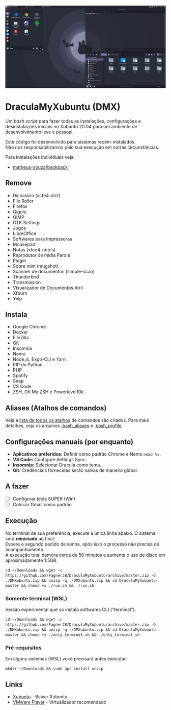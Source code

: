 ![Captura de Tela](files/screenshot.png)

# DraculaMyXubuntu (DMX)

Um *bash script* para fazer todas as instalações, configurações e desinstalações iniciais no Xubuntu 20.04 para um ambiente de desenvolvimento leve e pessoal.

Este código foi desenvolvido para sistemas recém-instalados.  
Não nos responsabilizamos pelo sua execução em outras circunstâncias.

Para instalações individuais veja:
* [matheus-souza/backpack](https://github.com/matheus-souza/backpack)

## Remove
* Dicionário (xcfe4-dict)
* File Roller
* Firefox
* Gigolo
* GIMP
* GTK Settings
* Jogos
* LibreOffice
* Softwares para Impressoras
* Mousepad
* Notas (xfce4-notes)
* Reprodutor de mídia Parole
* Pidgin
* Sobre mim (mugshot)
* Scanner de documentos (simple-scan)
* Thunderbird
* Transmission
* Visualizador de Documentos Atril
* Xfburn
* Yelp

## Instala
* Google Chrome
* Docker
* FileZilla
* Git
* Insomnia
* Nemo
* Node.js, Expo-CLI e Yarn
* PIP do Python
* PHP
* Spotify
* Snap
* VS Code
* ZSH, Oh My ZSH e Powerlevel10k

## Aliases (Atalhos de comandos)
Veja a [lista de todos os atalhos](/ALIASES.md) de comandos são criados. Para mais detalhes, veja os arquivos [.bash_aliases](/files/.bash_aliases) e .[bash_profile](/files/.bash_profile).

## Configurações manuais (por enquanto)
* **Aplicativos preferidos:** Definir como padrão Chrome e Nemo `nemo %s`.
* **VS Code:** Configure Settings Sync.
* **Insomnia:** Selecionar Dracula como tema.
* **Git:** Credênciais fornecidas serão salvas de maneira global.

## A fazer
* [ ] Configurar tecla SUPER (Win)
* [ ] Colocar Gmail como padrão

## Execução
No terminal de sua preferência, execute a única linha abaixo. O sistema será **reiniciado** ao final.  
Espere o segundo pedido de senha, após isso o processo não precisa de acompanhamento.  
A execução total demora cerca de 50 minutos e aumenta o uso de disco em aproximadamente 1.5GB.
```
cd ~/Downloads && wget -c https://github.com/FagnerJB/DraculaMyXubuntu/archive/master.zip -O ./DMXubuntu.zip && unzip -q ./DMXubuntu.zip && cd DraculaMyXubuntu-master && chmod +x ./run.sh && ./run.sh
```

### Somente terminal (WSL)
Versão experimental que só instala softwares CLI ("terminal").

```
cd ~/Downloads && wget -c https://github.com/FagnerJB/DraculaMyXubuntu/archive/master.zip -O ./DMXubuntu.zip && unzip -q ./DMXubuntu.zip && cd DraculaMyXubuntu-master && chmod +x ./only_terminal.sh && ./only_terminal.sh
```

### Pré-requisitos
Em alguns sistemas (WSL) você precisará antes executar:
```
mkdir ~/Downloads && sudo apt install unzip
```

## Links
* [Xubuntu](https://xubuntu.org/download/) - Baixar Xubuntu
* [VMware Player](https://www.vmware.com/products/workstation-player/workstation-player-evaluation.html) - Virtualizador recomendado
